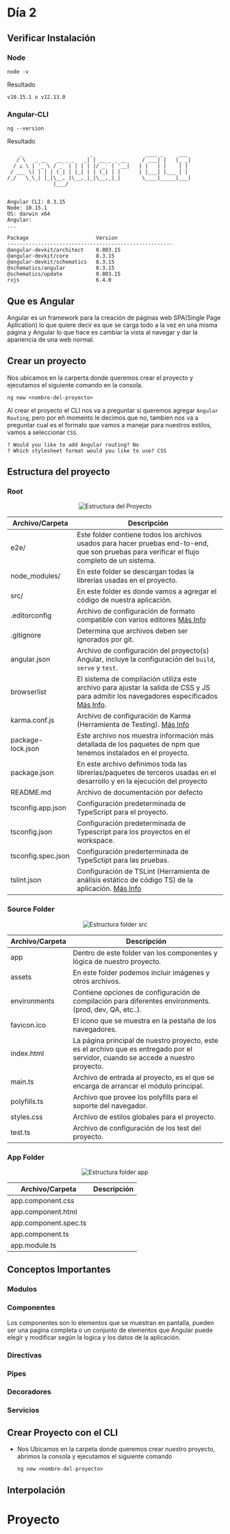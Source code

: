 # Día 2

## Verificar Instalación

### Node

```
node -v
```

Resultado

```
v10.15.1 o v12.13.0
```

### Angular-CLI

```
ng --version
```

Resultado

```
    _                      _                 ____ _     ___
   / \   _ __   __ _ _   _| | __ _ _ __     / ___| |   |_ _|
  / △ \ | '_ \ / _` | | | | |/ _` | '__|   | |   | |    | |
 / ___ \| | | | (_| | |_| | | (_| | |      | |___| |___ | |
/_/   \_\_| |_|\__, |\__,_|_|\__,_|_|       \____|_____|___|
               |___/


Angular CLI: 8.3.15
Node: 10.15.1
OS: darwin x64
Angular:
...

Package                      Version
------------------------------------------------------
@angular-devkit/architect    0.803.15
@angular-devkit/core         8.3.15
@angular-devkit/schematics   8.3.15
@schematics/angular          8.3.15
@schematics/update           0.803.15
rxjs                         6.4.0

```

## Que es Angular

Angular es un framework para la creación de páginas web SPA(Single Page Aplication) lo que quiere decir es que se carga todo a la vez en una misma página y Angular lo que hace es cambiar la vista al navegar y dar la apariencia de una web normal.

## Crear un proyecto

Nos ubicamos en la carperta donde queremos crear el proyecto y ejecutamos el siguiente comando en la consola.

```
ng new <nombre-del-proyecto>
```

Al crear el proyecto el CLI nos va a preguntar si queremos agregar `Angular Routing`, pero por eñ momento le decimos que no, tambien nos va a preguntar cual es el formato que vamos a manejar para nuestros estilos, vamos a seleccionar `CSS`.

```
? Would you like to add Angular routing? No
? Which stylesheet format would you like to use? CSS
```

## Estructura del proyecto

### Root

<center>
    <img src="https://raw.githubusercontent.com/arias9306/capacitacion-angular/master/img/project-structure.jpg" alt="Estructura del Proyecto" />
</center>

| Archivo/Carpeta    | Descripción                                                                                                                                                                                    |
| ------------------ | ---------------------------------------------------------------------------------------------------------------------------------------------------------------------------------------------- |
| e2e/               | Este folder contiene todos los archivos usados para hacer pruebas end-to-end, que son pruebas para verificar el flujo completo de un sistema.                                                  |
| node_modules/      | En este folder se descargan todas la librerías usadas en el proyecto.                                                                                                                          |
| src/               | En este folder es donde vamos a agregar el código de nuestra aplicación.                                                                                                                       |
| .editorconfig      | Archivo de configuración de formato compatible con varios editores [Más Info](https://editorconfig.org/)                                                                                       |
| .gitignore         | Determina que archivos deben ser ignorados por git.                                                                                                                                            |
| angular.json       | Archivo de configuración del proyecto(s) Angular, incluye la configuración del `build`, `serve` y `test`.                                                                                      |
| browserlist        | El sistema de compilación utiliza este archivo para ajustar la salida de CSS y JS para admitir los navegadores especificados [Más Info](https://github.com/browserslist/browserslist#queries). |
| karma.conf.js      | Archivo de configuración de Karma (Herramienta de Testing). [Más Info](http://karma-runner.github.io/latest/index.html)                                                                        |
| package-lock.json  | Este archivo nos muestra información más detallada de los paquetes de npm que tenemos instalados en el proyecto.                                                                               |
| package.json       | En este archivo definimos toda las librerías/paquetes de terceros usadas en el desarrollo y en la ejecución del proyecto                                                                       |
| README.md          | Archivo de documentación por defecto                                                                                                                                                           |
| tsconfig.app.json  | Configuración predeterminada de TypeScript para el proyecto.                                                                                                                                   |
| tsconfig.json      | Configuración predeterminada de Typescript para los proyectos en el workspace.                                                                                                                 |
| tsconfig.spec.json | Configuración prederterminada de TypeSctipt para las pruebas.                                                                                                                                  |
| tslint.json        | Configuración de TSLint (Herramienta de análisis estático de código TS) de la aplicación. [Más Info](https://palantir.github.io/tslint/)                                                       |

### Source Folder

<center>
    <img src="https://raw.githubusercontent.com/arias9306/capacitacion-angular/master/img/project-structure_1.jpg" alt="Estructura folder src" />
</center>

| Archivo/Carpeta | Descripción                                                                                                                        |
| --------------- | ---------------------------------------------------------------------------------------------------------------------------------- |
| app             | Dentro de este folder van los componentes y lógica de nuestro proyecto.                                                            |
| assets          | En este folder podemos incluir imágenes y otros archivos.                                                                          |
| environments    | Contiene opciones de configuración de compilación para diferentes environments. (prod, dev, QA, etc..).                            |
| favicon.ico     | El icono que se muestra en la pestaña de los navegadores.                                                                          |
| index.html      | La página principal de nuestro proyecto, este es el archivo que es entregado por el servidor, cuando se accede a nuestro proyecto. |
| main.ts         | Archivo de entrada al proyecto, es el que se encarga de arrancar el módulo principal.                                              |
| polyfills.ts    | Archivo que provee los polyfills para el soporte del navegador.                                                                    |
| styles.css      | Archivo de estilos globales para el proyecto.                                                                                      |
| test.ts         | Archivo de configuración de los test del proyecto.                                                                                 |

### App Folder

<center>
    <img src="https://raw.githubusercontent.com/arias9306/capacitacion-angular/master/img/project-structure_2.jpg" alt="Estructura folder app" />
</center>

| Archivo/Carpeta       | Descripción |
| --------------------- | ----------- |
| app.component.css     |             |
| app.component.html    |             |
| app.component.spec.ts |             |
| app.component.ts      |             |
| app.module.ts         |             |

## Conceptos Importantes

### Modulos

### Componentes

Los componentes son lo elementos que se muestran en pantalla, pueden ser una pagina completa o un conjunto de elementos que Angular puede elegir y modificar según la logica y los datos de la aplicación.

### Directivas

### Pipes

### Decoradores

### Servicios

## Crear Proyecto con el CLI

- Nos Ubicamos en la carpeta donde queremos crear nuestro proyecto, abrimos la consola y ejecutamos el siguiente comando
  ```
  ng new <nombre-del-proyecto>
  ```

## Interpolación

# Proyecto
